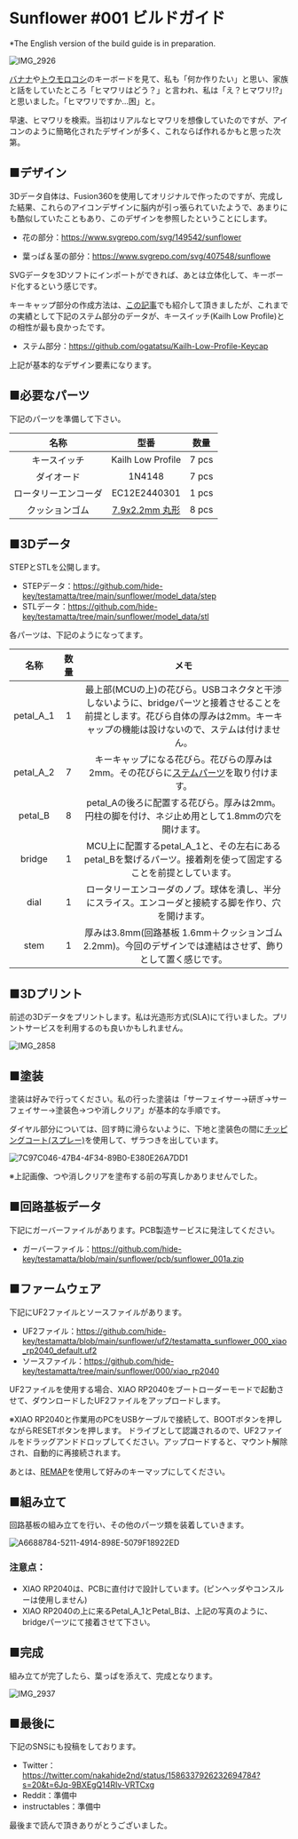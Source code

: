 # Sunflower #001 ビルドガイド

*The English version of the build guide is in preparation.



![IMG_2926](D:\test_sunflower\images\IMG_2926.png)

[バナナ](https://github.com/dbostian/bananasplit)や[トウモロコシ](https://www.reddit.com/r/MechanicalKeyboards/comments/xwddp5/ic_spring_2023_iowa_mechanical_keyboard_meetup_ic/)のキーボードを見て、私も「何か作りたい」と思い、家族と話をしていたところ「ヒマワリはどう？」と言われ、私は「え？ヒマワリ!?」と思いました。「ヒマワリですか…困」と。

早速、ヒマワリを検索。当初はリアルなヒマワリを想像していたのですが、アイコンのように簡略化されたデザインが多く、これならば作れるかもと思った次第。

## ■デザイン

3Dデータ自体は、Fusion360を使用してオリジナルで作ったのですが、完成した結果、これらのアイコンデザインに脳内が引っ張られていたようで、あまりにも酷似していたこともあり、このデザインを参照したということにします。



- 花の部分：https://www.svgrepo.com/svg/149542/sunflower 

- 葉っぱ＆茎の部分：https://www.svgrepo.com/svg/407548/sunflowe

  

SVGデータを3Dソフトにインポートができれば、あとは立体化して、キーボード化するという感じです。

キーキャップ部分の作成方法は、[この記事](https://kbd.news/Homemade-keycaps-1643.html)でも紹介して頂きましたが、これまでの実績として下記のステム部分のデータが、キースイッチ(Kailh Low Profile)との相性が最も良かったです。



- ステム部分：https://github.com/ogatatsu/Kailh-Low-Profile-Keycap



上記が基本的なデザイン要素になります。



## ■必要なパーツ

下記のパーツを準備して下さい。

|         名称         |                             型番                             | 数量  |
| :------------------: | :----------------------------------------------------------: | :---: |
|     キースイッチ     |                      Kailh Low Profile                       | 7 pcs |
|      ダイオード      |                            1N4148                            | 7 pcs |
| ロータリーエンコーダ |                         EC12E2440301                         | 1 pcs |
|    クッションゴム    | [7.9x2.2mm 丸形](https://www.amazon.co.jp/gp/product/B00V5MQQB4/ref=ppx_yo_dt_b_search_asin_title?ie=UTF8&psc=1) | 8 pcs |



## ■3Dデータ

STEPとSTLを公開します。

- STEPデータ：https://github.com/hide-key/testamatta/tree/main/sunflower/model_data/step
- STLデータ：https://github.com/hide-key/testamatta/tree/main/sunflower/model_data/stl



各パーツは、下記のようになってます。

|   名称    | 数量 |                             メモ                             |
| :-------: | :--: | :----------------------------------------------------------: |
| petal_A_1 |  1   | 最上部(MCUの上)の花びら。USBコネクタと干渉しないように、bridgeパーツと接着させることを前提とします。花びら自体の厚みは2mm。キーキャップの機能は設けないので、ステムは付けません。 |
| petal_A_2 |  7   | キーキャップになる花びら。花びらの厚みは2mm。その花びらに[ステムパーツ](https://github.com/ogatatsu/Kailh-Low-Profile-Keycap)を取り付けます。 |
|  petal_B  |  8   | petal_Aの後ろに配置する花びら。厚みは2mm。円柱の脚を付け、ネジ止め用として1.8mmの穴を開けます。 |
|  bridge   |  1   | MCU上に配置するpetal_A_1と、その左右にあるpetal_Bを繋げるパーツ。接着剤を使って固定することを前提としています。 |
|   dial    |  1   | ロータリーエンコーダのノブ。球体を潰し、半分にスライス。エンコーダと接続する脚を作り、穴を開けます。 |
|   stem    |  1   | 厚みは3.8mm(回路基板 1.6mm＋クッションゴム 2.2mm)。今回のデザインでは連結はさせず、飾りとして置く感じです。 |



## ■3Dプリント

前述の3Dデータをプリントします。私は光造形方式(SLA)にて行いました。プリントサービスを利用するのも良いかもしれません。

![IMG_2858](D:\test_sunflower\images\IMG_2858.jpg)



## ■塗装

塗装は好みで行ってください。私の行った塗装は「サーフェイサー→研ぎ→サーフェイサー→塗装色→つや消しクリア」が基本的な手順です。

ダイヤル部分については、回す時に滑らないように、下地と塗装色の間に[チッピングコート(スプレー)](https://www.amazon.co.jp/%E3%82%A4%E3%83%81%E3%83%8D%E3%83%B3%E3%82%B1%E3%83%9F%E3%82%AB%E3%83%AB%E3%82%BA-Ichinen-Chemicals-%E5%87%B8%E5%87%B9%E8%80%90%E3%83%81%E3%83%83%E3%83%94%E3%83%B3%E3%82%B0%E5%A1%97%E6%96%99-NX83/dp/B07B5ZDK45/ref=d_pd_sbs_sccl_3_1/358-6891682-7837701?pd_rd_w=MiJAe&content-id=amzn1.sym.ca864c39-ce73-4598-86c6-eb8514722510&pf_rd_p=ca864c39-ce73-4598-86c6-eb8514722510&pf_rd_r=AR4HY0YMWH0V6AFB5BVM&pd_rd_wg=FXy3f&pd_rd_r=97157b76-af36-4676-aabe-f0bf5b60a9e5&pd_rd_i=B07B5ZDK45&th=1)を使用して、ザラつきを出しています。

![7C97C046-47B4-4F34-89B0-E380E26A7DD1](D:\test_sunflower\images\7C97C046-47B4-4F34-89B0-E380E26A7DD1.jpg)

※上記画像、つや消しクリアを塗布する前の写真しかありませんでした。



## ■回路基板データ

下記にガーバーファイルがあります。PCB製造サービスに発注してください。

- ガーバーファイル：https://github.com/hide-key/testamatta/blob/main/sunflower/pcb/sunflower_001a.zip

  

## ■ファームウェア

下記にUF2ファイルとソースファイルがあります。

- UF2ファイル：https://github.com/hide-key/testamatta/blob/main/sunflower/uf2/testamatta_sunflower_000_xiao_rp2040_default.uf2
- ソースファイル：https://github.com/hide-key/testamatta/tree/main/sunflower/000/xiao_rp2040



UF2ファイルを使用する場合、XIAO RP2040をブートローダーモードで起動させて、ダウンロードしたUF2ファイルをアップロードします。

※XIAO RP2040と作業用のPCをUSBケーブルで接続して、BOOTボタンを押しながらRESETボタンを押します。 ドライブとして認識されるので、UF2ファイルをドラッグアンドドロップしてください。アップロードすると、マウント解除され、自動的に再接続されます。

あとは、[REMAP](https://remap-keys.app/)を使用して好みのキーマップにしてください。



## ■組み立て

回路基板の組み立てを行い、その他のパーツ類を装着していきます。

![A6688784-5211-4914-898E-5079F18922ED](D:\test_sunflower\images\A6688784-5211-4914-898E-5079F18922ED.jpg)



### 注意点：

- XIAO RP2040は、PCBに直付けで設計しています。(ピンヘッダやコンスルーは使用しません)
- XIAO RP2040の上に来るPetal_A_1とPetal_Bは、上記の写真のように、bridgeパーツにて接着させて下さい。



## ■完成

組み立てが完了したら、葉っぱを添えて、完成となります。

![IMG_2937](D:\test_sunflower\images\phonto.jpg)



## ■最後に

下記のSNSにも投稿をしております。

- Twitter：https://twitter.com/nakahide2nd/status/1586337926232694784?s=20&t=6Jq-9BXEgQ14RIv-VRTCxg
- Reddit：準備中
- instructables：準備中



最後まで読んで頂きありがとうございました。